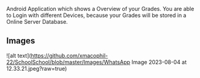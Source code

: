Android Application which shows a Overview of your Grades.
You are able to Login with different Devices, because your Grades will be stored in a Online Server Database.

## Images
![alt text](https://github.com/xmacophil-22/SchoolSchool/blob/master/Images/WhatsApp Image 2023-08-04 at 12.33.21.jpeg?raw=true)
